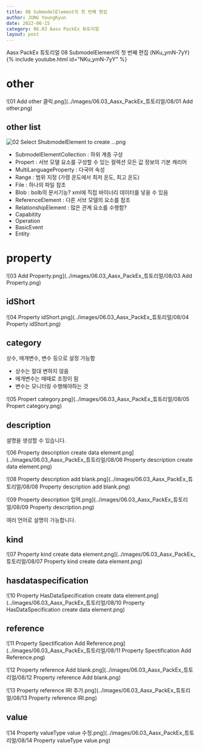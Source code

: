 ```yaml
---
title: 08 SubmodelElement의 첫 번째 편집
author: JUNG YoungKyun
date: 2022-06-15
category: 06.03 Aasx PackEx 튜토리얼
layout: post
---
```


Aasx PackEx 튜토리얼 08 SubmodelElement의 첫 번째 편집 (NKu_ymN-7yY)
{% include youtube.html id="NKu_ymN-7yY" %}


# other

![01 Add other 클릭.png](../images/06.03_Aasx_PackEx_튜토리얼/08/01 Add other.png)

## other list

![02 Select ShubmodelElement to create ...png](../images/06.03_Aasx_PackEx_튜토리얼/08/02_Select_ShubmodelElement_to_create.png)

- SubmodelElementCollection :
하위 계층 구성
- Propert :
서브 모델 요소를 구성할 수 있는 컬렉션
모든 값 정보의 기본 캐리어
- MultiLanguageProperty :
다국어 속성
- Range :
범위 지정 (가령 온도에서 최저 온도, 최고 온도)
- File :
하나의 파일 참조
- Blob :
bolb의 문서기능? xml에 직접 바이너리 데이터를 넣을 수 있음
- ReferenceElement :
다른 서브 모델의 요소를 참조
- RelationshipElement :
많은 관계 요소를 수행함?
- Capabitity
- Operation
- BasicEvent
- Entity

# property

![03 Add Property.png](../images/06.03_Aasx_PackEx_튜토리얼/08/03 Add Property.png)

## idShort

![04 Property idShort.png](../images/06.03_Aasx_PackEx_튜토리얼/08/04 Property idShort.png)

## category

상수, 매개변수, 변수 등으로 설정 가능함

- 상수는 절대 변하지 않음
- 매개변수는 때때로 조정이 됨
- 변수는 모니터링 수행해야하는 것

![05 Propert category.png](../images/06.03_Aasx_PackEx_튜토리얼/08/05 Propert category.png)

## description

설명을 생성할 수 있습니다.

![06 Property description create data element.png](../images/06.03_Aasx_PackEx_튜토리얼/08/06 Property description create data element.png)

![08 Property description add blank.png](../images/06.03_Aasx_PackEx_튜토리얼/08/08 Property description add blank.png)

![09 Property description 입력.png](../images/06.03_Aasx_PackEx_튜토리얼/08/09 Property description.png)

여러 언어로 설명이 가능합니다.

## kind

![07 Property kind create data element.png](../images/06.03_Aasx_PackEx_튜토리얼/08/07 Property kind create data element.png)

## hasdataspecification

![10 Property HasDataSpecification create data element.png](../images/06.03_Aasx_PackEx_튜토리얼/08/10 Property HasDataSpecification create data element.png)

## reference

![11 Property Spectification Add Reference.png](../images/06.03_Aasx_PackEx_튜토리얼/08/11 Property Spectification Add Reference.png)

![12 Property reference Add blank.png](../images/06.03_Aasx_PackEx_튜토리얼/08/12 Property reference Add blank.png)

![13 Property reference IRI 추가.png](../images/06.03_Aasx_PackEx_튜토리얼/08/13 Property reference IRI.png)

## value

![14 Property valueType value 수정.png](../images/06.03_Aasx_PackEx_튜토리얼/08/14 Property valueType value.png)